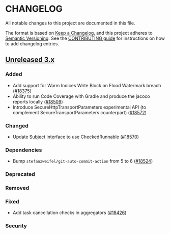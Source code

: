# CHANGELOG
All notable changes to this project are documented in this file.

The format is based on [Keep a Changelog](https://keepachangelog.com/en/1.0.0/), and this project adheres to [Semantic Versioning](https://semver.org/spec/v2.0.0.html). See the [CONTRIBUTING guide](./CONTRIBUTING.md#Changelog) for instructions on how to add changelog entries.

## [Unreleased 3.x]
### Added
- Add support for Warm Indices Write Block on Flood Watermark breach ([#18375](https://github.com/opensearch-project/OpenSearch/pull/18375))
- Ability to run Code Coverage with Gradle and produce the jacoco reports locally ([#18509](https://github.com/opensearch-project/OpenSearch/issues/18509))
- Introduce SecureHttpTransportParameters experimental API (to complement SecureTransportParameters counterpart) ([#18572](https://github.com/opensearch-project/OpenSearch/issues/18572))

### Changed
- Update Subject interface to use CheckedRunnable ([#18570](https://github.com/opensearch-project/OpenSearch/issues/18570))

### Dependencies
- Bump `stefanzweifel/git-auto-commit-action` from 5 to 6 ([#18524](https://github.com/opensearch-project/OpenSearch/pull/18524))

### Deprecated

### Removed

### Fixed
- Add task cancellation checks in aggregators ([#18426](https://github.com/opensearch-project/OpenSearch/pull/18426))

### Security

[Unreleased 3.x]: https://github.com/opensearch-project/OpenSearch/compare/3.1...main

